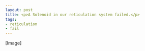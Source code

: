 ```yaml
---
layout: post
title: <p>A Solenoid in our reticulation system failed.</p>
tags:
- reticulation
- fail
---
```

[Image]
